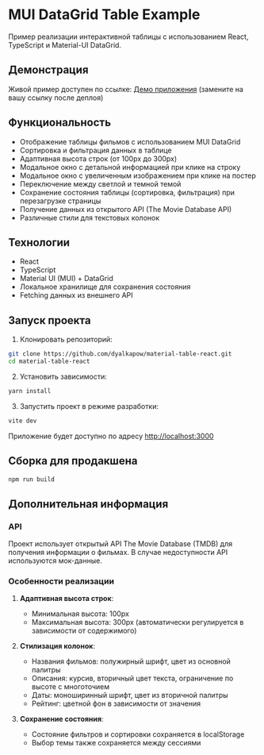 # MUI DataGrid Table Example

Пример реализации интерактивной таблицы с использованием React, TypeScript и Material-UI DataGrid.

## Демонстрация

Живой пример доступен по ссылке: [Демо приложения](https://ecommerce-empire-test.netlify.app//) (замените на вашу ссылку после деплоя)

## Функциональность

- Отображение таблицы фильмов с использованием MUI DataGrid
- Сортировка и фильтрация данных в таблице
- Адаптивная высота строк (от 100px до 300px)
- Модальное окно с детальной информацией при клике на строку
- Модальное окно с увеличенным изображением при клике на постер
- Переключение между светлой и темной темой
- Сохранение состояния таблицы (сортировка, фильтрация) при перезагрузке страницы
- Получение данных из открытого API (The Movie Database API)
- Различные стили для текстовых колонок

## Технологии

- React
- TypeScript
- Material UI (MUI) + DataGrid
- Локальное хранилище для сохранения состояния
- Fetching данных из внешнего API

## Запуск проекта

1. Клонировать репозиторий:
```bash
git clone https://github.com/dyalkapow/material-table-react.git
cd material-table-react
```

2. Установить зависимости:
```bash
yarn install
```

3. Запустить проект в режиме разработки:
```bash
vite dev
```

Приложение будет доступно по адресу [http://localhost:3000](http://localhost:3000)

## Сборка для продакшена

```bash
npm run build
```

## Дополнительная информация

### API
Проект использует открытый API The Movie Database (TMDB) для получения информации о фильмах. В случае недоступности API используются мок-данные.

### Особенности реализации

1. **Адаптивная высота строк**:
    - Минимальная высота: 100px
    - Максимальная высота: 300px (автоматически регулируется в зависимости от содержимого)

2. **Стилизация колонок**:
    - Названия фильмов: полужирный шрифт, цвет из основной палитры
    - Описания: курсив, вторичный цвет текста, ограничение по высоте с многоточием
    - Даты: моноширинный шрифт, цвет из вторичной палитры
    - Рейтинг: цветной фон в зависимости от значения

3. **Сохранение состояния**:
    - Состояние фильтров и сортировки сохраняется в localStorage
    - Выбор темы также сохраняется между сессиями
